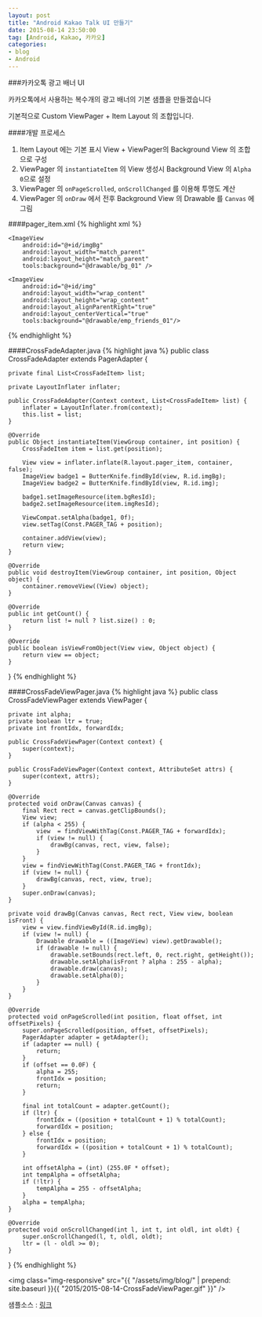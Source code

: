 ```yaml
---
layout: post
title: "Android Kakao Talk UI 만들기"
date: 2015-08-14 23:50:00
tag: [Android, Kakao, 카카오]
categories:
- blog
- Android
---
```

<!--more-->

###카카오톡 광고 배너 UI

카카오톡에서 사용하는 복수개의 광고 배너의 기본 샘플을 만들겠습니다

기본적으로 Custom ViewPager + Item Layout 의 조합입니다.

####개발 프로세스
1. Item Layout 에는 기본 표시 View + ViewPager의 Background View 의 조합으로 구성
2. ViewPager 의 `instantiateItem` 의 View 생성시 Background View 의 `Alpha 0`으로 설정
3. ViewPager 의 `onPageScrolled`, `onScrollChanged` 를 이용해 투명도 계산
4. ViewPager 의 `onDraw` 에서 전후 Background View 의 Drawable 를 `Canvas` 에 그림

####pager_item.xml
{% highlight xml %}
<?xml version="1.0" encoding="utf-8"?>
<RelativeLayout
	xmlns:android="http://schemas.android.com/apk/res/android"
	xmlns:tools="http://schemas.android.com/tools"
	android:layout_width="match_parent"
	android:layout_height="match_parent">

	<ImageView
		android:id="@+id/imgBg"
		android:layout_width="match_parent"
		android:layout_height="match_parent"
		tools:background="@drawable/bg_01" />

	<ImageView
		android:id="@+id/img"
		android:layout_width="wrap_content"
		android:layout_height="wrap_content"
		android:layout_alignParentRight="true"
		android:layout_centerVertical="true"
		tools:background="@drawable/emp_friends_01"/>
</RelativeLayout>
{% endhighlight %}

####CrossFadeAdapter.java
{% highlight java %}
public class CrossFadeAdapter extends PagerAdapter {

	private final List<CrossFadeItem> list;

	private LayoutInflater inflater;

	public CrossFadeAdapter(Context context, List<CrossFadeItem> list) {
		inflater = LayoutInflater.from(context);
		this.list = list;
	}

	@Override
	public Object instantiateItem(ViewGroup container, int position) {
		CrossFadeItem item = list.get(position);

		View view = inflater.inflate(R.layout.pager_item, container, false);
		ImageView badge1 = ButterKnife.findById(view, R.id.imgBg);
		ImageView badge2 = ButterKnife.findById(view, R.id.img);

		badge1.setImageResource(item.bgResId);
		badge2.setImageResource(item.imgResId);

		ViewCompat.setAlpha(badge1, 0f);
		view.setTag(Const.PAGER_TAG + position);

		container.addView(view);
		return view;
	}

	@Override
	public void destroyItem(ViewGroup container, int position, Object object) {
		container.removeView((View) object);
	}

	@Override
	public int getCount() {
		return list != null ? list.size() : 0;
	}

	@Override
	public boolean isViewFromObject(View view, Object object) {
		return view == object;
	}
}
{% endhighlight %}

####CrossFadeViewPager.java
{% highlight java %}
public class CrossFadeViewPager extends ViewPager {

	private int alpha;
	private boolean ltr = true;
	private int frontIdx, forwardIdx;

	public CrossFadeViewPager(Context context) {
		super(context);
	}

	public CrossFadeViewPager(Context context, AttributeSet attrs) {
		super(context, attrs);
	}

	@Override
	protected void onDraw(Canvas canvas) {
		final Rect rect = canvas.getClipBounds();
		View view;
		if (alpha < 255) {
			view  = findViewWithTag(Const.PAGER_TAG + forwardIdx);
			if (view != null) {
				drawBg(canvas, rect, view, false);
			}
		}
		view = findViewWithTag(Const.PAGER_TAG + frontIdx);
		if (view != null) {
			drawBg(canvas, rect, view, true);
		}
		super.onDraw(canvas);
	}

	private void drawBg(Canvas canvas, Rect rect, View view, boolean isFront) {
		view = view.findViewById(R.id.imgBg);
		if (view != null) {
			Drawable drawable = ((ImageView) view).getDrawable();
			if (drawable != null) {
				drawable.setBounds(rect.left, 0, rect.right, getHeight());
				drawable.setAlpha(isFront ? alpha : 255 - alpha);
				drawable.draw(canvas);
				drawable.setAlpha(0);
			}
		}
	}

	@Override
	protected void onPageScrolled(int position, float offset, int offsetPixels) {
		super.onPageScrolled(position, offset, offsetPixels);
		PagerAdapter adapter = getAdapter();
		if (adapter == null) {
			return;
		}
		if (offset == 0.0F) {
			alpha = 255;
			frontIdx = position;
			return;
		}

		final int totalCount = adapter.getCount();
		if (ltr) {
			frontIdx = ((position + totalCount + 1) % totalCount);
			forwardIdx = position;
		} else {
			frontIdx = position;
			forwardIdx = ((position + totalCount + 1) % totalCount);
		}

		int offsetAlpha = (int) (255.0F * offset);
		int tempAlpha = offsetAlpha;
		if (!ltr) {
			tempAlpha = 255 - offsetAlpha;
		}
		alpha = tempAlpha;
	}

	@Override
	protected void onScrollChanged(int l, int t, int oldl, int oldt) {
		super.onScrollChanged(l, t, oldl, oldt);
		ltr = (l - oldl >= 0);
	}
}
{% endhighlight %}

<img class="img-responsive" src="{{ "/assets/img/blog/" | prepend: site.baseurl }}{{ "2015/2015-08-14-CrossFadeViewPager.gif" }}" />

샘플소스 : [링크](https://github.com/Pluu/CrossFadeViewPager)
